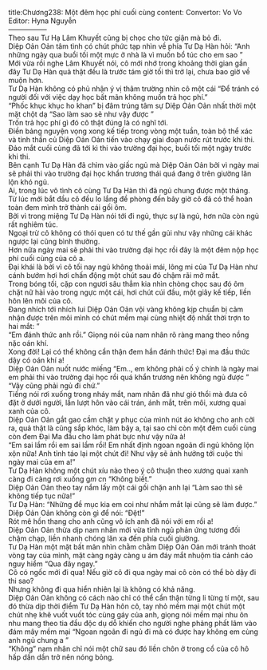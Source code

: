 title:Chương238: Một đêm học phí cuối cùng
content:
Convertor: Vo Vo<br>Editor: Hyna Nguyễn<br>—————–<br>Theo sau Tư Hạ Lâm Khuyết cũng bị chọc cho tức giận mà bỏ đi.<br>Diệp Oản Oản tâm tình có chút phức tạp nhìn về phía Tư Dạ Hàn hỏi: “Anh những ngày qua buổi tối một mực ở nhà là vì muốn bổ túc cho em sao ”<br>Mới vừa rồi nghe Lâm Khuyết nói, cô mới nhớ trong khoảng thời gian gần đây Tư Dạ Hàn quả thật đều là trước tám giờ tối thì trở lại, chưa bao giờ về muộn hơn.<br>Tư Dạ Hàn không có phủ nhận ý vị thâm trường nhìn cô một cái “Để tránh có người đối với việc dạy học bất mãn không muốn trả học phí.”<br>“Phốc khục khục ho khan” bị đâm trúng tâm sự Diệp Oản Oản nhất thời một mặt chột dạ “Sao làm sao sẽ như vậy được ”<br>Trốn trả học phí gì đó cô thật đúng là có nghĩ tới.<br>Điền bảng nguyện vọng xong kế tiếp trong vòng một tuần, toàn bộ thể xác và tinh thần củ Diệp Oản Oản tiến vào chạy giai đoạn nước rút trước khi thi.<br>Đảo mắt cuối cùng đã tới kì thi vào trường đại học, buổi tối một ngày trước khi thi.<br>Bên cạnh Tư Dạ Hàn đã chìm vào giấc ngủ mà Diệp Oản Oản bởi vì ngày mai sẽ phải thi vào trường đại học khẩn trương thái quá đang ở trên giường lăn lộn khó ngủ.<br>Ai, trong lúc vô tình cô cùng Tư Dạ Hàn thì đã ngủ chung được một tháng.<br>Từ lúc mới bắt đầu cô đều lo lắng đề phòng đến bây giờ cô đã có thể hoàn toàn đem mình trở thành cái gối ôm.<br>Bởi vì trong miệng Tư Dạ Hàn nói tới đi ngủ, thực sự là ngủ, hơn nữa còn ngủ rất nghiêm túc.<br>Ngoại trừ cô không có thói quen có tư thế gần gủi như vậy những cái khác ngược lại cũng bình thường.<br>Hơn nữa ngày mai sẽ phải thi vào trường đại học rồi đây là một đêm nộp học phí cuối cùng của cô a.<br>Đại khái là bởi vì cô tối nay ngủ không thoải mái, lông mi của Tư Dạ Hàn như cánh bướm hơi hơi chấn động một chút sau đó chậm rãi mở mắt.<br>Trong bóng tối, cặp con ngươi sâu thẳm kia nhìn chòng chọc sau đó ôm chặt nữ hài vào trong ngực một cái, hơi chút cúi đầu, một giây kế tiếp, liền hôn lên môi của cô.<br>Đang nhích tới nhích lui Diệp Oản Oản vội vàng không kịp chuẩn bị cảm nhận được trên môi mình có chút mềm mại cùng nhiệt độ nhất thời trợn to hai mắt: ”<br>“Em đánh thức anh rồi.” Giọng nói của nam nhân rõ ràng mang theo nồng nặc oán khí.<br>Xong đời! Lại có thể không cẩn thận đem hắn đánh thức! Đại ma đầu thức dậy có oán khí a!<br>Diệp Oản Oản nuốt nước miếng “Em.., em không phải cố ý chính là ngày mai em phải thi vào trường đại học rồi quá khẩn trương nên không ngủ được ”<br>“Vậy cũng phải ngủ đi chứ.”<br>Tiếng nói rơi xuống trong nháy mắt, nam nhân đã như gió thổi mà đưa cô đặt ở dưới người, lần lượt hôn vào cái trán, ánh mắt, trên môi, xương quai xanh của cô.<br>Diệp Oản Oản gắt gao cầm chặt y phục của mình nút áo không cho anh cởi ra, quả thật là cũng sắp khóc, làm bậy a, tại sao chỉ còn một đêm cuối cùng còn đem Đại Ma đầu cho làm phát bực như vậy nữa à!<br>“Em sai lầm rồi em sai lầm rồi! Em nhất định ngoan ngoãn đi ngủ không lộn xộn nữa! Anh tỉnh táo lại một chút đi! Như vậy sẽ ảnh hưởng tới cuộc thi ngày mai của em a!”<br>Tư Dạ Hàn không một chút xíu nào theo ý cô thuận theo xương quai xanh càng đi càng rơi xuống g*m c*n “Không biết.”<br>Diệp Oản Oản theo tay nắm lấy một cái gối chặn anh lại “Làm sao thì sẽ không tiếp tục nữa!”<br>Tư Dạ Hàn: “Những đề mục kia em coi như nhắm mắt lại cũng sẽ làm được.”<br>Diệp Oản Oản không còn gì để nói: “Đệt!”<br>Rót mê hồn thang cho anh cũng vô ích anh đã nói với em rồi a!<br>Diệp Oản Oản thừa dịp nam nhân mới vừa tỉnh ngủ phản ứng tương đối chậm chạp, liền nhanh chóng lăn xa đến phía cuối giường.<br>Tư Dạ Hàn một mặt bất mãn nhìn chằm chằm Diệp Oản Oản mới tránh thoát vòng tay của mình, mặt càng ngày càng u ám đáy mắt nhuộm tia cảnh cáo nguy hiểm “Qua đây ngay.”<br>Cô có ngốc mới đi qua! Nếu giờ cô đi qua ngày mai cô còn có thể bò dậy đi thi sao?<br>Nhưng không đi qua hiển nhiên lại là không có khả năng.<br>Diệp Oản Oản không có cách nào chỉ có thể cẩn thận từng li từng tí một, sau đó thừa dịp thời điểm Tư Dạ Hàn hôn cô, tay nhỏ mềm mại một chút một chút nhẹ khẽ vuốt vuốt tóc cùng gáy của anh, giọng nói mềm mại nhu ôn nhu mang theo tia đầu độc dụ dỗ khiến cho người nghe phảng phất lâm vào đám mây mềm mại “Ngoan ngoãn đi ngủ đi mà có được hay không em cùng anh ngủ chung a ”<br>“Không” nam nhân chỉ nói một chữ sau đó liền chôn ở trong cổ của cô hô hấp dần dần trở nên nóng bỏng.